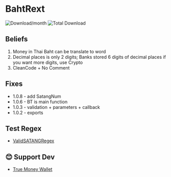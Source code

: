 # BahtRext

![Download/month](https://img.shields.io/npm/dm/bahtrext.svg)
![Total Download](https://img.shields.io/npm/dt/bahtrext.svg)

## Beliefs
1. Money in Thai Baht can be translate to word
2. Decimal places is only 2 digits; Banks stored 6 digits of decimal places if you want more digits, use Crypto
3. CleanCode + No Comment

## Fixes
- 1.0.8 - add SatangNum
- 1.0.6 - BT is main function
- 1.0.3 - validation + parameters + callback
- 1.0.2 - exports

## Test Regex
- [ValidSATANGRegex](https://regex101.com/r/yVvsFN/1)

## 😊 Support Dev
- [True Money Wallet](https://tmn.app.link/txb6QYGBcIb)